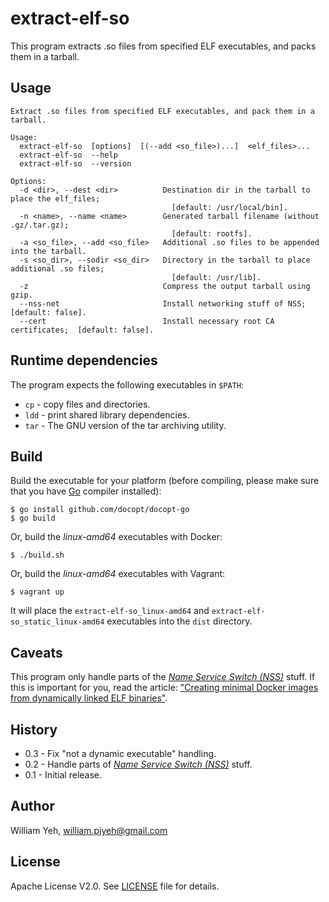 extract-elf-so
==============

This program extracts .so files from specified ELF executables, and packs them in a tarball.



## Usage


```
Extract .so files from specified ELF executables, and pack them in a tarball.

Usage:
  extract-elf-so  [options]  [(--add <so_file>)...]  <elf_files>...
  extract-elf-so  --help
  extract-elf-so  --version

Options:
  -d <dir>, --dest <dir>          Destination dir in the tarball to place the elf_files;
                                    [default: /usr/local/bin].
  -n <name>, --name <name>        Generated tarball filename (without .gz/.tar.gz);
                                    [default: rootfs].
  -a <so_file>, --add <so_file>   Additional .so files to be appended into the tarball.
  -s <so_dir>, --sodir <so_dir>   Directory in the tarball to place additional .so files;
                                    [default: /usr/lib].
  -z                              Compress the output tarball using gzip.
  --nss-net                       Install networking stuff of NSS;  [default: false].
  --cert                          Install necessary root CA certificates;  [default: false].

```


## Runtime dependencies

The program expects the following executables in `$PATH`:

- `cp` - copy files and directories.
- `ldd` - print shared library dependencies.
- `tar` - The GNU version of the tar archiving utility.


## Build

Build the executable for your platform (before compiling, please make sure that you have [Go](https://golang.org/) compiler installed):

```
$ go install github.com/docopt/docopt-go
$ go build
```

Or, build the *linux-amd64* executables with Docker:

```
$ ./build.sh
```

Or, build the *linux-amd64* executables with Vagrant:

```
$ vagrant up
```

It will place the `extract-elf-so_linux-amd64` and `extract-elf-so_static_linux-amd64` executables into the `dist` directory.


## Caveats

This program only handle parts of the [*Name Service Switch (NSS)*](http://www.gnu.org/software/libc/manual/html_node/Name-Service-Switch.html) stuff. If this is important for you, read the article: ["Creating minimal Docker images from dynamically linked ELF binaries"](http://blog.oddbit.com/2015/02/05/creating-minimal-docker-images/).


## History

- 0.3 - Fix "not a dynamic executable" handling.
- 0.2 - Handle parts of [*Name Service Switch (NSS)*](http://www.gnu.org/software/libc/manual/html_node/Name-Service-Switch.html) stuff.
- 0.1 - Initial release.


## Author

William Yeh, william.pjyeh@gmail.com

## License

Apache License V2.0.  See [LICENSE](LICENSE) file for details.
